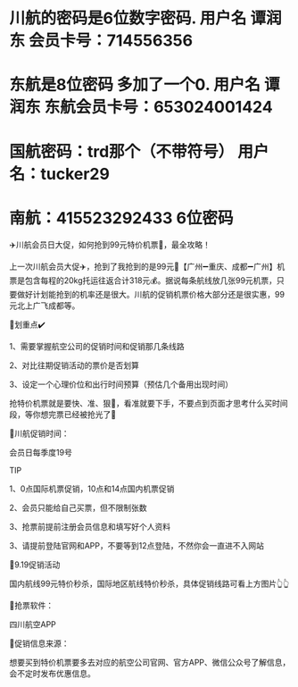 # 川航的密码是6位数字密码. 用户名 谭润东  会员卡号：714556356  
# 东航是8位密码 多加了一个0.  用户名 谭润东  东航会员卡号：653024001424  
# 国航密码：trd那个（不带符号）  用户名：tucker29
# 南航：415523292433  6位密码

✈️川航会员日大促，如何抢到99元特价机票🎫，最全攻略！

上一次川航会员大促✈️，抢到了我抢到的是99元🎫【广州➖重庆、成都➖广州】机票是包含每程的20kg托运往返合计318元💰。据说每条航线放几张99元机票，只要做好计划能抢到的机率还是很大。川航的促销机票价格大部分还是很实惠，99元北上广飞成都等。

🌟划重点✔️

1、需要掌握航空公司的促销时间和促销那几条线路

2、对比往期促销活动的票价是否划算

3、设定一个心理价位和出行时间预算（预估几个备用出现时间）

抢特价机票就是要快、准、狠💨，看准就要下手，不要点到页面才思考什么买时间段，等你想完票已经被抢光了👀

🌟川航促销时间：

会员日每季度19号

TIP

1、0点国际机票促销，10点和14点国内机票促销

2、会员只能给自己买票，但不限制张数

3、抢票前提前注册会员信息和填写好个人资料

3、请提前登陆官网和APP，不要等到12点登陆，不然你会一直进不入网站

🌟9.19促销活动

国内航线99元特价秒杀，国际地区航线特价秒杀，具体促销线路可看上方图片👆👆

🌟抢票软件：

四川航空APP

🌟促销信息来源：

想要买到特价机票要多去对应的航空公司官网、官方APP、微信公众号了解信息，会不定时发布优惠信息。
